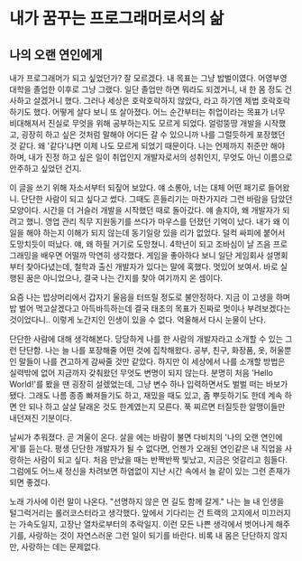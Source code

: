 # 내가 꿈꾸는 프로그래머로서의 삶

## 나의 오랜 연인에게

 내가 프로그래머가 되고 싶었던가? 잘 모르겠다. 내 목표는 그냥 밥벌이였다. 어영부영 대학을 졸업한 이후로 그냥 그랬다. 일단 졸업만 하면 뭐라도 되겠거니, 내 한 몸 정도 건사하고 살겠거니 했다. 그러나 세상은 호락호락하지 않았다, 라고 하기엔 제법 호락호락하기도 했다. 어떻게 살다 보니 또 살아졌다. 어느 순간부터는 취업이라는 목표가 너무 비대해져서 진실로 무엇을 위해 공부하는지도 모르게 되었다. 얼렁뚱땅 개발을 시작했고, 굉장히 하고 싶은 것처럼 말해야 어디든 갈 수 있으니까 나를 그럴듯하게 포장했던 것 같다. 왜 '같다'냐면 이제 나도 모르게 되었기 때문이다. 나는 언제까지 취준만 해야 하며, 내가 진정 하고 싶은 일이 취업인지 개발자로서의 성취인지, 무엇도 아닌 이름으로 안주하고 싶었던 건지.

 이 글을 쓰기 위해 자소서부터 되짚어 보았다. 얘 소롱아, 너는 대체 어떤 패기로 들어왔니. 단단한 사람이 되고 싶다고 썼다. 그때도 흔들리기는 마찬가지라 그런 바람을 담았던 모양이다. 시간을 더 거슬러 개발을 시작했던 때로 돌아갔다. 얘 솔지야, 왜 개발자가 되려고 했니. 영업 관리 직무 지원동기를 쓰다가 마우스를 던졌던 기억이 났다. 내가 왜 이 일을 해야 하는지 이해가 되지 않는데 동기일랑 있을 리가 없었다. 덜컥 싸피에 붙어서 도망치듯이 떠났다. 얘, 왜 하필 거기로 도망쳤니. 4학년이 되고 조바심이 날 즈음 프로그래밍을 배우면 어떨까 막연히 생각했다. 게임을 좋아하다 보니 일단 게임회사 설명회부터 찾아다녔는데, 철학과 출신 개발자가 있다는 말에 혹했다. 멋있어 보여서. 바로 실행된 꿈은 아니었으나, 결국 나는 간지를 찾아 여기까지 온 셈이다.

 요즘 나는 밥상머리에서 갑자기 울음을 터뜨릴 정도로 불안정하다. 지금 이 고생을 하며 밥 벌어 먹고살겠다고 아득바득하는데 결국 태초의 목표가 진짜로 멋이나 부려보겠다는 것이었다니.. 이렇게 노간지인 인생이 있을 수 없다. 억울해서 다시 눈물이 난다.

 단단한 사람에 대해 생각해본다. 당당하게 나를 한 사람의 개발자라고 소개할 수 있는 그런 단단함. 나는 늘 나를 포장해줄 어떤 것에 집착해왔다. 공부, 친구, 화장품, 옷, 허울뿐인 말들이 나를 견고하게 감싸줄 것만 같았다. 하지만 이 세상에서 나를 소개할 방법은 실력밖에 없어 지금까지 갖춰왔던 무엇도 변명이 되지 않는다. 분명히 처음 'Hello World!'를 봤을 땐 굉장히 설렜었는데, 그냥 변수 하나 입력하면서도 벌벌 떠는 바보가 됐다. 그래도 나름 종종 빠져들기도 하고, 재밌을 때도 있고, 좀 뿌듯하기도 한데 계속 하면 안 되나 하고 살살 달래온 것도 한계였는지 모른다. 푹 찌르면 터질듯한 알맹이들만 내던져진 기분이다.

 날씨가 추워졌다. 곧 겨울이 온다. 살을 에는 바람이 불면 다비치의 '나의 오랜 연인에게'를 듣는다. 평생 단단한 개발자가 될 수 없다면, 언젠가 오래된 연인같은 내 직업을 사랑하는 사람이 되고 싶다. 처음 만났을 때는 반짝반짝 빛났고, 지금은 엇갈리고 힘들다. 그럼에도 어느새 정신을 차려보면 하염없이 지난 시간 속에서 늘 같이 있는 그런 존재가 되면 좋겠다.

 노래 가사에 이런 말이 나온다. "선명하지 않은 먼 길도 함께 갈게." 나는 늘 내 인생을 털그럭거리는 롤러코스터라고 생각했다. 앞에서 기다리는 건 트랙의 고지에서 미끄러지는 가속도일지, 고장난 열차로부터의 추락일지. 이런 모든 나쁜 생각에서 벗어나게 해주기를, 사랑하는 것이 자연스러운 그런 일이 되기를 바란다. 비록 내 몸은 단단하지 않지만, 사랑하는 데는 문제없다.
